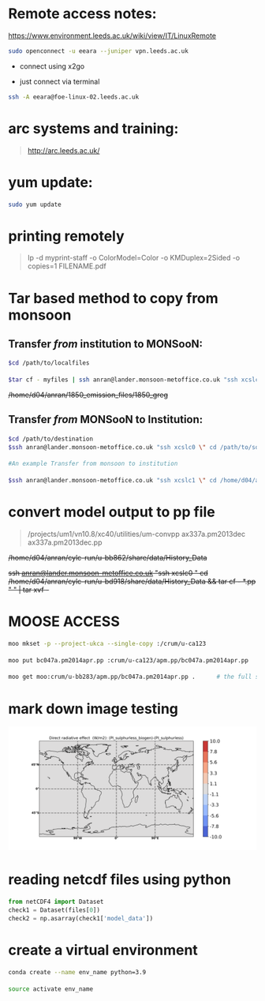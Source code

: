 # Remote access notes:

  https://www.environment.leeds.ac.uk/wiki/view/IT/LinuxRemote

```sh
sudo openconnect -u eeara --juniper vpn.leeds.ac.uk
```
  * connect using x2go

  * just connect via terminal
```sh
ssh -A eeara@foe-linux-02.leeds.ac.uk
```
# arc systems and training:

  >http://arc.leeds.ac.uk/

# yum update:

```sh
sudo yum update
```

# printing remotely
 > lp -d myprint-staff -o ColorModel=Color -o KMDuplex=2Sided -o copies=1 FILENAME.pdf

# Tar based method to copy from monsoon

## Transfer *from* institution to MONSooN:
```sh
$cd /path/to/localfiles

$tar cf - myfiles | ssh anran@lander.monsoon-metoffice.co.uk "ssh xcslc0 \" cd /path/to/destination/directory && tar xvf - \" "
```
~~/home/d04/anran/1850_emission_files/1850_greg~~

## Transfer *from* MONSooN to Institution:
```sh
$cd /path/to/destination
$ssh anran@lander.monsoon-metoffice.co.uk "ssh xcslc0 \" cd /path/to/source/directory && tar cf - myfiles \" " | tar xvf -

#An example Transfer from monsoon to institution

$ssh anran@lander.monsoon-metoffice.co.uk "ssh xcslc1 \" cd /home/d04/anran/cylc-run/u-bx512/share/data/History_Data && tar cf - *.pp \" " | tar xvf -
```

# convert model output to pp file
>/projects/um1/vn10.8/xc40/utilities/um-convpp ax337a.pm2013dec ax337a.pm2013dec.pp

~~/home/d04/anran/cylc-run/u-bb862/share/data/History_Data~~

~~ssh anran@lander.monsoon-metoffice.co.uk "ssh xcslc0 \" cd /home/d04/anran/cylc-run/u-bd918/share/data/History_Data && tar cf - *.pp \" " | tar xvf -~~

# MOOSE ACCESS
```sh
moo mkset -p --project-ukca --single-copy :/crum/u-ca123

moo put bc047a.pm2014apr.pp :crum/u-ca123/apm.pp/bc047a.pm2014apr.pp

moo get moo:crum/u-bb283/apm.pp/bc047a.pm2014apr.pp .      # the full stop at the end extracts all files to the current directory
```

# mark down image testing
![alt text](https://github.com/bazilsky/no_sulphur_new/blob/master/images/dir_effect_nosulphur.png)

# reading netcdf files using python
```python
from netCDF4 import Dataset
check1 = Dataset(files[0])
check2 = np.asarray(check1['model_data'])
```


# create a virtual environment 

```sh 
conda create --name env_name python=3.9

source activate env_name

```
